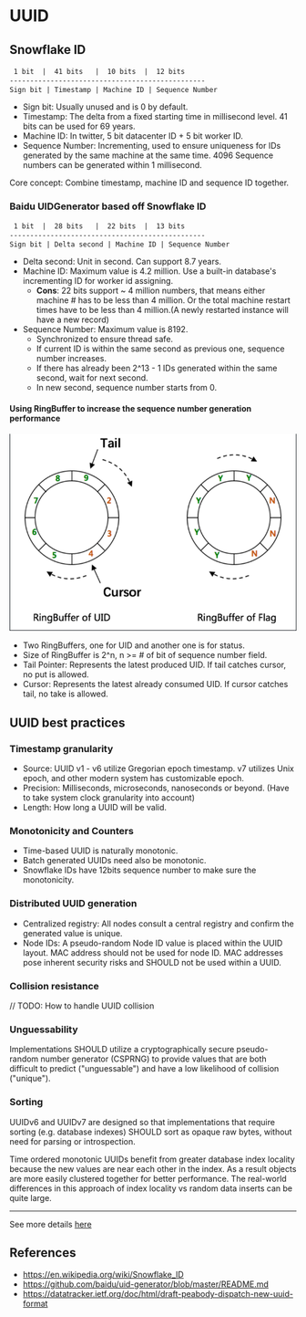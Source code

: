 # UUID

## Snowflake ID

```text
 1 bit  |  41 bits   |  10 bits  |  12 bits
------------------------------------------------
Sign bit | Timestamp | Machine ID | Sequence Number
```

* Sign bit: Usually unused and is 0 by default.
* Timestamp: The delta from a fixed starting time in millisecond level. 41 bits can be used for 69 years.
* Machine ID: In twitter, 5 bit datacenter ID + 5 bit worker ID.
* Sequence Number: Incrementing, used to ensure uniqueness for IDs generated by the same machine at the same time. 4096
  Sequence numbers can be generated within 1 millisecond.

Core concept: Combine timestamp, machine ID and sequence ID together.

### Baidu UIDGenerator based off Snowflake ID

```text
 1 bit  |  28 bits   |  22 bits  |  13 bits
------------------------------------------------
Sign bit | Delta second | Machine ID | Sequence Number
```

* Delta second: Unit in second. Can support 8.7 years.
* Machine ID: Maximum value is 4.2 million. Use a built-in database's incrementing ID for worker id assigning.
  * **Cons**: 22 bits support ~ 4 million numbers, that means either machine # has to be less than 4 million. Or the total
    machine restart times have to be less than 4 million.(A newly restarted instance will have a new record)
* Sequence Number: Maximum value is 8192.
  * Synchronized to ensure thread safe.
  * If current ID is within the same second as previous one, sequence number increases.
  * If there has already been 2^13 - 1 IDs generated within the same second, wait for next second.
  * In new second, sequence number starts from 0.

#### Using RingBuffer to increase the sequence number generation performance

![](resources/ringbuffer-baidu-uuid.png)

* Two RingBuffers, one for UID and another one is for status.
* Size of RingBuffer is 2^n, n >= # of bit of sequence number field.
* Tail Pointer: Represents the latest produced UID. If tail catches cursor, no put is allowed.
* Cursor: Represents the latest already consumed UID. If cursor catches tail, no take is allowed.

## UUID best practices

### Timestamp granularity

* Source: UUID v1 - v6 utilize Gregorian epoch timestamp. v7 utilizes Unix epoch, and other modern system has
  customizable epoch.
* Precision: Milliseconds, microseconds, nanoseconds or beyond. (Have to take system clock granularity into account)
* Length: How long a UUID will be valid.

### Monotonicity and Counters

* Time-based UUID is naturally monotonic.
* Batch generated UUIDs need also be monotonic.
* Snowflake IDs have 12bits sequence number to make sure the monotonicity.

### Distributed UUID generation

* Centralized registry: All nodes consult a central registry and confirm the generated value is unique.
* Node IDs: A pseudo-random Node ID value is placed within the UUID layout. MAC address should not be used for node ID.
  MAC addresses pose inherent security risks and SHOULD not be used within a UUID.

### Collision resistance

// TODO: How to handle UUID collision

### Unguessability

Implementations SHOULD utilize a cryptographically secure pseudo-random number generator (CSPRNG) to provide values that
are both difficult to predict ("unguessable") and have a low likelihood of collision ("unique").

### Sorting

UUIDv6 and UUIDv7 are designed so that implementations that require sorting (e.g. database indexes) SHOULD sort as
opaque raw bytes, without need for parsing or introspection.

Time ordered monotonic UUIDs benefit from greater database index locality because the new values are near each other in
the index. As a result objects are more easily clustered together for better performance. The real-world differences in
this approach of index locality vs random data inserts can be quite large.

---

See more details [here](https://datatracker.ietf.org/doc/html/draft-peabody-dispatch-new-uuid-format)

## References

* <https://en.wikipedia.org/wiki/Snowflake_ID>
* <https://github.com/baidu/uid-generator/blob/master/README.md>
* <https://datatracker.ietf.org/doc/html/draft-peabody-dispatch-new-uuid-format>
